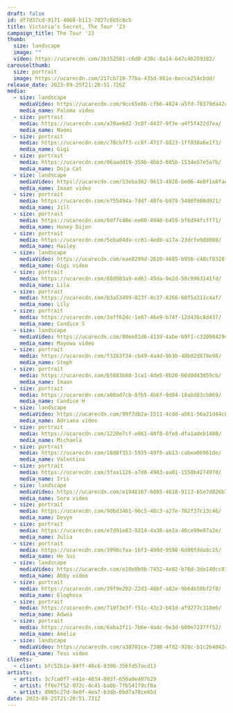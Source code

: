 ```yaml
---
draft: false
id: df7d37cd-9171-4068-b113-7027c6b5c8c5
title: Victoria's Secret, The Tour '23
campaign_title: T﻿he Tour '23
thumb:
  size: landscape
  image: ""
  video: https://ucarecdn.com/3b352581-c6d0-438c-8a14-647c46259382/
carouselthumb:
  size: portrait
  image: https://ucarecdn.com/217cb719-77ba-435d-861e-becce254cbdd/
release_date: 2023-09-25T21:20:51.726Z
media:
  - size: landscape
    mediaVideo: https://ucarecdn.com/9cc65e0b-cfb6-4824-a5fd-78379da42c5c/
    media_name: Paloma video
  - size: portrait
    media: https://ucarecdn.com/a70ae6d2-3c0f-4437-9f3e-a4f5f422d7ea/
    media_name: Naomi
  - size: portrait
    media: https://ucarecdn.com/c78cb7f3-cc8f-4717-8823-1ff038a6e1f3/
    media_name: Gigi
  - size: portrait
    media: https://ucarecdn.com/06aadd19-359b-4bb3-805b-1534e57e5a7b/
    media_name: Doja Cat
  - size: landscape
    mediaVideo: https://ucarecdn.com/53eba362-9613-4828-be06-4e0f1a8fae71/
    media_name: Imaan video
  - size: portrait
    media: https://ucarecdn.com/e755494a-7ddf-48fe-b979-5480f600d921/
    media_name: Jill
  - size: portrait
    media: https://ucarecdn.com/0df7c48e-ee60-4940-b459-bf6d94fcff71/
    media_name: Honey Dijon
  - size: portrait
    media: https://ucarecdn.com/5eba04da-cc61-4e08-a17a-23dcfe9d8008/
    media_name: Hailey
  - size: landscape
    mediaVideo: https://ucarecdn.com/eae8299d-2610-4685-b956-c48cf0328f1d/
    media_name: Gigi video
  - size: portrait
    media: https://ucarecdn.com/60d903a9-ed61-49da-9e2d-50c0963141fd/
    media_name: Lila
  - size: portrait
    media: https://ucarecdn.com/b3a53499-823f-4c37-8266-68f5a311c4af/
    media_name: Lily
  - size: portrait
    media: https://ucarecdn.com/3aff62dc-1e07-46e9-b74f-12d436c8d437/
    media_name: Candice S
  - size: landscape
    mediaVideo: https://ucarecdn.com/80ee81d6-4119-4abe-b9f1-c32098429dcb/
    media_name: Mayowa video
  - size: portrait
    media: https://ucarecdn.com/f3263f34-cb49-4a4d-9b3b-48b02d878e98/
    media_name: Steph
  - size: portrait
    media: https://ucarecdn.com/b5883b80-1ca1-4de5-8b20-66d0d43d59cb/
    media_name: Imaan
  - size: portrait
    media: https://ucarecdn.com/a00ad7cb-8fb5-4b6f-9d84-18abd83cb069/
    media_name: Candice H
  - size: landscape
    mediaVideo: https://ucarecdn.com/99f7db2a-1511-4cdd-a561-56a21d44c8ec/
    media_name: Adriana video
  - size: portrait
    media: https://ucarecdn.com/1220e7cf-e061-40f8-8fe8-dfa1adeb1480/
    media_name: Michaela
  - size: portrait
    media: https://ucarecdn.com/18d8f353-5935-49f0-ab13-cabea06961de/
    media_name: Valentina
  - size: portrait
    media: https://ucarecdn.com/3faa1126-a7d8-4983-aa01-1558b4274970/
    media_name: Iris
  - size: landscape
    mediaVideo: https://ucarecdn.com/e1948167-6085-4618-9113-65e7d826b7f6/
    media_name: Sora video
  - size: portrait
    media: https://ucarecdn.com/9d6d3461-96c5-48c3-a27e-782f37c13c46/
    media_name: Devyn
  - size: portrait
    media: https://ucarecdn.com/e7d91e83-9214-4a38-ae2a-46ce99e97a2e/
    media_name: Julia
  - size: portrait
    media: https://ucarecdn.com/3990cfaa-1bf3-400d-9598-6d80fdda8c15/
    media_name: He Sui
  - size: landscape
    mediaVideo: https://ucarecdn.com/e10e8b9b-7452-4e82-b76d-3de140cc870d/
    media_name: Abby video
  - size: portrait
    media: https://ucarecdn.com/39f9e202-22d3-48bf-a82e-9b64b58bf2f8/
    media_name: Eloghosa
  - size: portrait
    media: https://ucarecdn.com/710f3e3f-f51c-43c3-b81d-af9277c318e6/
    media_name: Adwoa
  - size: portrait
    media: https://ucarecdn.com/6aba3f11-7b6e-4adc-9e3d-b00e7237ff52/
    media_name: Amelia
  - size: landscape
    mediaVideo: https://ucarecdn.com/a38701ce-7388-4fd2-928c-b1c264042478/
    media_name: Tess video
clients:
  - client: bfc52b1a-84ff-40c6-8390-356fd57acd13
artists:
  - artist: 3c7ca0f7-e41e-4034-883f-656a0e407b29
  - artist: ff6e7f52-072c-4c41-ba0b-7fb541f9cf8a
  - artist: d965c27d-9e0f-4ea7-b3db-6bd7a78ce65d
date: 2023-09-25T21:20:51.731Z
---
```

